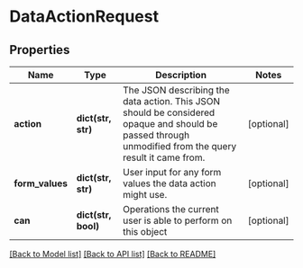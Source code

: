 # DataActionRequest

## Properties
Name | Type | Description | Notes
------------ | ------------- | ------------- | -------------
**action** | **dict(str, str)** | The JSON describing the data action. This JSON should be considered opaque and should be passed through unmodified from the query result it came from. | [optional] 
**form_values** | **dict(str, str)** | User input for any form values the data action might use. | [optional] 
**can** | **dict(str, bool)** | Operations the current user is able to perform on this object | [optional] 

[[Back to Model list]](../README.md#documentation-for-models) [[Back to API list]](../README.md#documentation-for-api-endpoints) [[Back to README]](../README.md)


